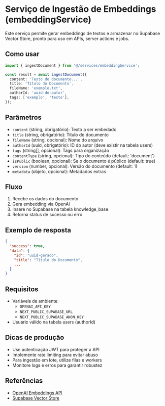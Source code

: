 # Serviço de Ingestão de Embeddings (embeddingService)

Este serviço permite gerar embeddings de textos e armazenar no Supabase Vector Store, pronto para uso em APIs, server actions e jobs.

## Como usar

```typescript
import { ingestDocument } from '@/services/embeddingService';

const result = await ingestDocument({
  content: 'Texto do documento...',
  title: 'Título do Documento',
  fileName: 'exemplo.txt',
  authorId: 'uuid-do-autor',
  tags: ['exemplo', 'teste'],
});
```

## Parâmetros

- `content` (string, obrigatório): Texto a ser embedado
- `title` (string, obrigatório): Título do documento
- `fileName` (string, opcional): Nome do arquivo
- `authorId` (uuid, obrigatório): ID do autor (deve existir na tabela users)
- `tags` (string[], opcional): Tags para organização
- `contentType` (string, opcional): Tipo do conteúdo (default: 'document')
- `isPublic` (boolean, opcional): Se o documento é público (default: true)
- `version` (number, opcional): Versão do documento (default: 1)
- `metadata` (objeto, opcional): Metadados extras

## Fluxo

1. Recebe os dados do documento
2. Gera embedding via OpenAI
3. Insere no Supabase na tabela knowledge_base
4. Retorna status de sucesso ou erro

## Exemplo de resposta

```json
{
  "success": true,
  "data": {
    "id": "uuid-gerado",
    "title": "Título do Documento",
    ...
  }
}
```

## Requisitos

- Variáveis de ambiente:
  - `OPENAI_API_KEY`
  - `NEXT_PUBLIC_SUPABASE_URL`
  - `NEXT_PUBLIC_SUPABASE_ANON_KEY`
- Usuário válido na tabela users (authorId)

## Dicas de produção

- Use autenticação JWT para proteger a API
- Implemente rate limiting para evitar abuso
- Para ingestão em lote, utilize filas e workers
- Monitore logs e erros para garantir robustez

## Referências

- [OpenAI Embeddings API](https://platform.openai.com/docs/guides/embeddings)
- [Supabase Vector Store](https://supabase.com/docs/guides/database/extensions/pgvector)
